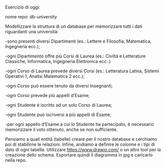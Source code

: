 Esercizio di oggi:

nome repo: db-university

Modellizzare la struttura di un database per memorizzare tutti i dati riguardanti una università:

-sono presenti diversi Dipartimenti (es.: Lettere e Filosofia, Matematica, Ingegneria ecc.);

-ogni Dipartimento offre più Corsi di Laurea (es.: Civiltà e Letterature Classiche, Informatica, Ingegneria Elettronica ecc..) 

-ogni Corso di Laurea prevede diversi Corsi (es.: Letteratura Latina, Sistemi Operativi 1, Analisi Matematica 2 ecc.);

-ogni Corso può essere tenuto da diversi Insegnanti;

-ogni Corso prevede più appelli d’Esame;

-ogni Studente è iscritto ad un solo Corso di Laurea;

-ogni Studente può iscriversi a più appelli di Esame;

-per ogni appello d’Esame a cui lo Studente ha partecipato, è necessario memorizzare il voto ottenuto, anche se non sufficiente.

Pensiamo a quali entità (tabelle) creare per il nostro database e cerchiamo poi di stabilirne le relazioni. Infine, andiamo a definire le colonne e i tipi di dato di ogni tabella.
Utilizzare https://www.drawio.com/  o un altro tool per la creazione dello schema.
Esportare quindi il diagramma in jpg e caricarlo nella repo.
